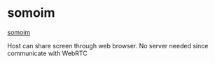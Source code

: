# somoim

[somoim](https://front-line-dev.github.io/somoim/)

Host can share screen through web browser. No server needed since communicate with WebRTC